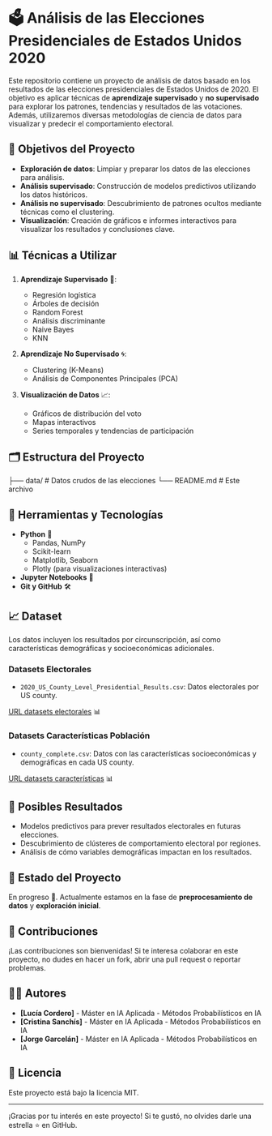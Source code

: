 # 🗳️ Análisis de las Elecciones Presidenciales de Estados Unidos 2020

Este repositorio contiene un proyecto de análisis de datos basado en los resultados de las elecciones presidenciales de Estados Unidos de 2020. El objetivo es aplicar técnicas de **aprendizaje supervisado** y **no supervisado** para explorar los patrones, tendencias y resultados de las votaciones. Además, utilizaremos diversas metodologías de ciencia de datos para visualizar y predecir el comportamiento electoral.

## 🚀 Objetivos del Proyecto

- **Exploración de datos**: Limpiar y preparar los datos de las elecciones para análisis.
- **Análisis supervisado**: Construcción de modelos predictivos utilizando los datos históricos.
- **Análisis no supervisado**: Descubrimiento de patrones ocultos mediante técnicas como el clustering.
- **Visualización**: Creación de gráficos e informes interactivos para visualizar los resultados y conclusiones clave.
  
## 📊 Técnicas a Utilizar

1. **Aprendizaje Supervisado** 🧠:
   - Regresión logística
   - Árboles de decisión
   - Random Forest
   - Análisis discriminante
   - Naive Bayes
   - KNN

2. **Aprendizaje No Supervisado** 🌀:
   - Clustering (K-Means)
   - Análisis de Componentes Principales (PCA)

3. **Visualización de Datos** 📈:
   - Gráficos de distribución del voto
   - Mapas interactivos
   - Series temporales y tendencias de participación

## 🗂️ Estructura del Proyecto

├── data/ # Datos crudos de las elecciones 
└── README.md # Este archivo

## 🔧 Herramientas y Tecnologías

- **Python** 🐍
  - Pandas, NumPy
  - Scikit-learn
  - Matplotlib, Seaborn
  - Plotly (para visualizaciones interactivas)
- **Jupyter Notebooks** 📓
- **Git y GitHub** 🛠️

## 📈 Dataset

Los datos incluyen los resultados por circunscripción, así como características demográficas y socioeconómicas adicionales.
### Datasets Electorales
- `2020_US_County_Level_Presidential_Results.csv`: Datos electorales por US county.

[URL datasets electorales](https://github.com/tonmcg/US_County_Level_Election_Results_08-20) 📊

### Datasets Características Población
- `county_complete.csv`: Datos con las características socioeconómicas y demográficas en cada US county.

[URL datasets características](https://infoelectoral.interior.gob.es/es/elecciones-celebradas/area-de-descargas/) 📊



## 🔮 Posibles Resultados

- Modelos predictivos para prever resultados electorales en futuras elecciones.
- Descubrimiento de clústeres de comportamiento electoral por regiones.
- Análisis de cómo variables demográficas impactan en los resultados.

## 🚧 Estado del Proyecto

En progreso 🚀. Actualmente estamos en la fase de **preprocesamiento de datos** y **exploración inicial**.

## 📝 Contribuciones

¡Las contribuciones son bienvenidas! Si te interesa colaborar en este proyecto, no dudes en hacer un fork, abrir una pull request o reportar problemas.

## 🧑‍💻 Autores

- **[Lucía Cordero]** - Máster en IA Aplicada - Métodos Probabilísticos en IA
- **[Cristina Sanchís]** - Máster en IA Aplicada - Métodos Probabilísticos en IA
- **[Jorge Garcelán]** - Máster en IA Aplicada - Métodos Probabilísticos en IA

## 📝 Licencia

Este proyecto está bajo la licencia MIT.

---

¡Gracias por tu interés en este proyecto! Si te gustó, no olvides darle una estrella ⭐ en GitHub.

